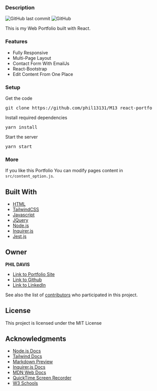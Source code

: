 ### Description

![GitHub last commit](https://img.shields.io/github/last-commit/phil13131/M13_react-portfo)
![GitHub](https://img.shields.io/github/license/phil13131/M13_react-portfo)

This is my Web Portfolio built with React. 

<!--### [live preview](https://.github.io/react-portfo/)

[![react portfoiio](src/assets/images/react%20portfolio%20gif.gif)](https://.github.io/react-portfo/)
-->
### Features

- Fully Responsive
- Multi-Page Layout
- Contact Form With EmailJs
- React-Bootstrap
- Edit Content From One Place

### Setup

Get the code

<pre>git clone https://github.com/phil13131/M13_react-portfo</pre>
 
Install required dependencies

<pre>yarn install</pre>


Start the server

<pre>yarn start</pre>

### More

If you like this Portfolio You can modify pages content in  `src/content_option.js`.


## Built With

* [HTML](https://developer.mozilla.org/en-US/docs/Web/HTML)
* [TailwindCSS](https://tailwindcss.com/)
* [Javascript](https://developer.mozilla.org/en-US/docs/Web/JavaScript)
* [JQuery](https://developer.mozilla.org/en-US/docs/Glossary/jQuery)
* [Node.js](https://nodejs.org/en/)
* [Inquirer.js](https://www.npmjs.com/package/inquirer)
* [Jest.js](https://jestjs.io/)


## Owner

**PHIL DAVIS** 

- [Link to Portfolio Site](https://phil13131.github.io/react-portfo/)
- [Link to Github](https://github.com/phil13131)
- [Link to LinkedIn](www.linkedin.com/in/philip-davis-85ab4531/)

See also the list of [contributors](https://github.com/your/project/contributors) who participated in this project.

## License

This project is licensed under the MIT License 

## Acknowledgments

* [Node.js Docs](https://nodejs.org/en/)
* [Tailwind Docs](https://tailwindcss.com/)
* [Markdown Preview](https://dillinger.io/)
* [Inquirer.js Docs](https://www.npmjs.com/package/inquirer)
* [MDN Web Docs](https://developer.mozilla.org/en-US/)
* [QuickTime Screen Recorder](https://support.apple.com/guide/quicktime-player/welcome/mac)
* [W3 Schools](https://www.w3schools.com/)
